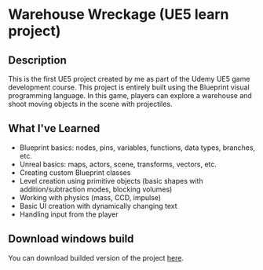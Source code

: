 # Warehouse Wreckage (UE5 learn project)

## Description
This is the first UE5 project created by me as part of the Udemy UE5 game development course. This project is entirely built using the Blueprint visual programming language. In this game, players can explore a warehouse and shoot moving objects in the scene with projectiles.

## What I've Learned
- Blueprint basics: nodes, pins, variables, functions, data types, branches, etc.
- Unreal basics: maps, actors, scene, transforms, vectors, etc.
- Creating custom Blueprint classes
- Level creation using primitive objects (basic shapes with addition/subtraction modes, blocking volumes)
- Working with physics (mass, CCD, impulse)
- Basic UI creation with dynamically changing text
- Handling input from the player

## Download windows build
You can download builded version of the project [here](https://drive.google.com/file/d/1_qw6TY2N47HF9VgOj32oU2ymNJfKziii/view?usp=sharing).